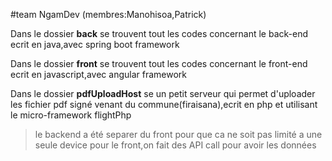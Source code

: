 #team NgamDev (membres:Manohisoa,Patrick)

Dans le dossier **back** se trouvent tout les codes concernant le back-end
ecrit en java,avec spring boot framework

Dans le dossier **front** se trouvent tout les codes concernant le front-end
ecrit en javascript,avec angular framework

Dans le dossier **pdfUploadHost** se un petit serveur qui permet d'uploader les
fichier pdf signé venant du commune(firaisana),ecrit en php et utilisant le 
micro-framework flightPhp

>le backend a été separer du front pour que ca ne soit pas limité a une seule
>device pour le front,on fait des API call pour avoir les données